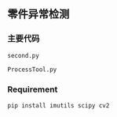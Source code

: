 ## 零件异常检测

### 主要代码
```
second.py

ProcessTool.py
```

### Requirement
```
pip install imutils scipy cv2
```